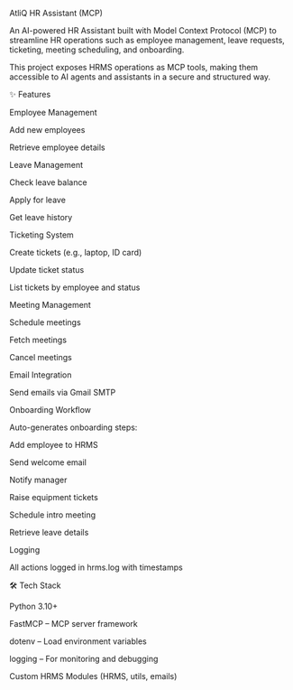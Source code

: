 AtliQ HR Assistant (MCP)

An AI-powered HR Assistant built with Model Context Protocol (MCP) to streamline HR operations such as employee management, leave requests, ticketing, meeting scheduling, and onboarding.

This project exposes HRMS operations as MCP tools, making them accessible to AI agents and assistants in a secure and structured way.

✨ Features

Employee Management

Add new employees

Retrieve employee details

Leave Management

Check leave balance

Apply for leave

Get leave history

Ticketing System

Create tickets (e.g., laptop, ID card)

Update ticket status

List tickets by employee and status

Meeting Management

Schedule meetings

Fetch meetings

Cancel meetings

Email Integration

Send emails via Gmail SMTP

Onboarding Workflow

Auto-generates onboarding steps:

Add employee to HRMS

Send welcome email

Notify manager

Raise equipment tickets

Schedule intro meeting

Retrieve leave details

Logging

All actions logged in hrms.log with timestamps

🛠️ Tech Stack

Python 3.10+

FastMCP – MCP server framework

dotenv – Load environment variables

logging – For monitoring and debugging

Custom HRMS Modules (HRMS, utils, emails)
